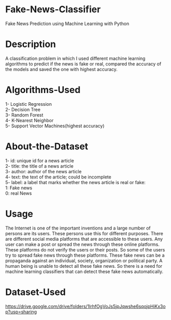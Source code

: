 # Fake-News-Classifier

Fake News Prediction using Machine Learning with Python

# Description

A classification problem in which I used different machine learning algorithms to predict if the news is fake or real, compared the accuracy of the models and saved the one with highest accuracy.

# Algorithms-Used

1- Logistic Regression    
2- Decision Tree   
3- Random Forest   
4- K-Nearest Neighbor   
5- Support Vector Machines(highest accuracy)   

# About-the-Dataset

1- id: unique id for a news article   
2- title: the title of a news article   
3- author: author of the news article   
4- text: the text of the article; could be incomplete   
5- label: a label that marks whether the news article is real or fake:   
                                                                       1: Fake news   
                                                                       0: real News

# Usage

The Internet is one of the important inventions and a large number of persons are its users. These
persons use this for different purposes. There are different social media platforms that are
accessible to these users. Any user can make a post or spread the news through these online
platforms. These platforms do not verify the users or their posts. So some of the users try to spread
fake news through these platforms. These fake news can be a propaganda against an individual,
society, organization or political party. A human being is unable to detect all these fake news. So
there is a need for machine learning classifiers that can detect these fake news automatically.

# Dataset-Used

https://drive.google.com/drive/folders/1lrhfOgVoJs5jpJqwshe6sqojpHiKx3op?usp=sharing
